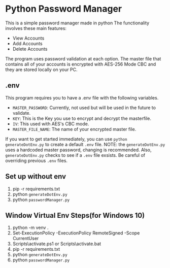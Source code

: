 # Python Password Manager
This is a simple password manager made in python
The functionality involves these main features:
- View Accounts
- Add Accounts
- Delete Accounts

The program uses password validation at each option. The master file that contains all of your accounts is encrypted with AES-256 Mode CBC and they are stored locally on your PC.

## .env
This program requires you to have a .env file with the following variables.
- `MASTER_PASSWORD`: Currently, not used but will be used in the future to validate.
- `KEY`: This is the Key you use to encrypt and decrypt the masterfile.
- `IV`: This used with AES's CBC mode.
- `MASTER_FILE_NAME`: The name of your encrypted master file.

If you want to get started immediately, you can use `python generateDotEnv.py` to create a default `.env` file. 
NOTE: the  `generateDotEnv.py` uses a hardcoded master password, changing is recommended. Also, `generateDotEnv.py` checks to see if a `.env` file exsists. Be careful of overriding previous `.env` files. 

## Set up without env
1. pip -r requirements.txt
2. python `generateDotEnv.py`
3. python `passwordManager.py`

## Window Virtual Env Steps(for Windows 10)
1. python -m venv .
2. Set-ExecutionPolicy -ExecutionPolicy RemoteSigned -Scope CurrentUser
3. Scripts\activate.ps1 or Scripts\activate.bat
4. pip -r requirements.txt
5. python `generateDotEnv.py`
6. python `passwordManager.py`